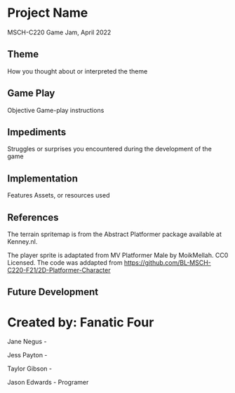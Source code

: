 # Project Name
MSCH-C220 Game Jam, April 2022

## Theme
How you thought about or interpreted the theme

## Game Play
Objective
Game-play instructions

## Impediments
Struggles or surprises you encountered during the development of the game

## Implementation
Features
Assets, or resources used

## References
The terrain spritemap is from the Abstract Platformer package available at Kenney.nl.

The player sprite is adaptated from MV Platformer Male by MoikMellah. CC0 Licensed. 
The code was addapted from https://github.com/BL-MSCH-C220-F21/2D-Platformer-Character 


## Future Development

# Created by: Fanatic Four
Jane Negus -

Jess Payton -

Taylor Gibson -

Jason Edwards - Programer 
